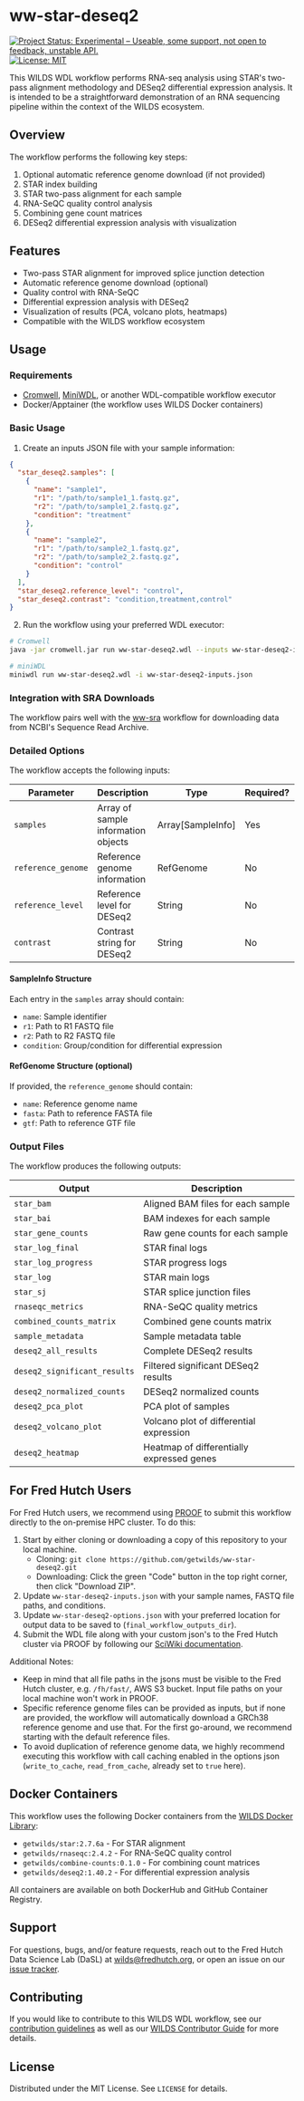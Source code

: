 # ww-star-deseq2
[![Project Status: Experimental – Useable, some support, not open to feedback, unstable API.](https://getwilds.org/badges/badges/experimental.svg)](https://getwilds.org/badges/#experimental)
[![License: MIT](https://img.shields.io/badge/License-MIT-yellow.svg)](https://opensource.org/licenses/MIT)

This WILDS WDL workflow performs RNA-seq analysis using STAR's two-pass alignment methodology and DESeq2 differential expression analysis. It is intended to be a straightforward demonstration of an RNA sequencing pipeline within the context of the WILDS ecosystem.

## Overview

The workflow performs the following key steps:
1. Optional automatic reference genome download (if not provided)
2. STAR index building
3. STAR two-pass alignment for each sample
4. RNA-SeQC quality control analysis
5. Combining gene count matrices
6. DESeq2 differential expression analysis with visualization

## Features

- Two-pass STAR alignment for improved splice junction detection
- Automatic reference genome download (optional)
- Quality control with RNA-SeQC
- Differential expression analysis with DESeq2
- Visualization of results (PCA, volcano plots, heatmaps)
- Compatible with the WILDS workflow ecosystem

## Usage

### Requirements

- [Cromwell](https://cromwell.readthedocs.io/), [MiniWDL](https://github.com/chanzuckerberg/miniwdl), or another WDL-compatible workflow executor
- Docker/Apptainer (the workflow uses WILDS Docker containers)

### Basic Usage

1. Create an inputs JSON file with your sample information:

```json
{
  "star_deseq2.samples": [
    {
      "name": "sample1",
      "r1": "/path/to/sample1_1.fastq.gz",
      "r2": "/path/to/sample1_2.fastq.gz",
      "condition": "treatment"
    },
    {
      "name": "sample2",
      "r1": "/path/to/sample2_1.fastq.gz",
      "r2": "/path/to/sample2_2.fastq.gz",
      "condition": "control"
    }
  ],
  "star_deseq2.reference_level": "control",
  "star_deseq2.contrast": "condition,treatment,control"
}
```

2. Run the workflow using your preferred WDL executor:

```bash
# Cromwell
java -jar cromwell.jar run ww-star-deseq2.wdl --inputs ww-star-deseq2-inputs.json --options ww-star-deseq2-options.json

# miniWDL
miniwdl run ww-star-deseq2.wdl -i ww-star-deseq2-inputs.json
```

### Integration with SRA Downloads

The workflow pairs well with the [ww-sra](https://github.com/getwilds/ww-sra) workflow for downloading data from NCBI's Sequence Read Archive.

### Detailed Options

The workflow accepts the following inputs:

| Parameter | Description | Type | Required? | Default |
|-----------|-------------|------|-----------|---------|
| `samples` | Array of sample information objects | Array[SampleInfo] | Yes | - |
| `reference_genome` | Reference genome information | RefGenome | No | GRCh38.p14 (auto-downloaded) |
| `reference_level` | Reference level for DESeq2 | String | No | "" |
| `contrast` | Contrast string for DESeq2 | String | No | "" |

#### SampleInfo Structure

Each entry in the `samples` array should contain:
- `name`: Sample identifier
- `r1`: Path to R1 FASTQ file
- `r2`: Path to R2 FASTQ file
- `condition`: Group/condition for differential expression

#### RefGenome Structure (optional)

If provided, the `reference_genome` should contain:
- `name`: Reference genome name
- `fasta`: Path to reference FASTA file
- `gtf`: Path to reference GTF file

### Output Files

The workflow produces the following outputs:

| Output | Description |
|--------|-------------|
| `star_bam` | Aligned BAM files for each sample |
| `star_bai` | BAM indexes for each sample |
| `star_gene_counts` | Raw gene counts for each sample |
| `star_log_final` | STAR final logs |
| `star_log_progress` | STAR progress logs |
| `star_log` | STAR main logs |
| `star_sj` | STAR splice junction files |
| `rnaseqc_metrics` | RNA-SeQC quality metrics |
| `combined_counts_matrix` | Combined gene counts matrix |
| `sample_metadata` | Sample metadata table |
| `deseq2_all_results` | Complete DESeq2 results |
| `deseq2_significant_results` | Filtered significant DESeq2 results |
| `deseq2_normalized_counts` | DESeq2 normalized counts |
| `deseq2_pca_plot` | PCA plot of samples |
| `deseq2_volcano_plot` | Volcano plot of differential expression |
| `deseq2_heatmap` | Heatmap of differentially expressed genes |

## For Fred Hutch Users

For Fred Hutch users, we recommend using [PROOF](https://sciwiki.fredhutch.org/dasldemos/proof-how-to/) to submit this workflow directly to the on-premise HPC cluster. To do this:

1. Start by either cloning or downloading a copy of this repository to your local machine.
    - Cloning: `git clone https://github.com/getwilds/ww-star-deseq2.git`
    - Downloading: Click the green "Code" button in the top right corner, then click "Download ZIP".
2. Update `ww-star-deseq2-inputs.json` with your sample names, FASTQ file paths, and conditions.
3. Update `ww-star-deseq2-options.json` with your preferred location for output data to be saved to (`final_workflow_outputs_dir`).
4. Submit the WDL file along with your custom json's to the Fred Hutch cluster via PROOF by following our [SciWiki documentation](https://sciwiki.fredhutch.org/dasldemos/proof-how-to/).

Additional Notes:
- Keep in mind that all file paths in the jsons must be visible to the Fred Hutch cluster, e.g. `/fh/fast/`, AWS S3 bucket. Input file paths on your local machine won't work in PROOF.
- Specific reference genome files can be provided as inputs, but if none are provided, the workflow will automatically download a GRCh38 reference genome and use that. For the first go-around, we recommend starting with the default reference files.
- To avoid duplication of reference genome data, we highly recommend executing this workflow with call caching enabled in the options json (`write_to_cache`, `read_from_cache`, already set to `true` here).

## Docker Containers

This workflow uses the following Docker containers from the [WILDS Docker Library](https://github.com/getwilds/wilds-docker-library):

- `getwilds/star:2.7.6a` - For STAR alignment
- `getwilds/rnaseqc:2.4.2` - For RNA-SeQC quality control
- `getwilds/combine-counts:0.1.0` - For combining count matrices
- `getwilds/deseq2:1.40.2` - For differential expression analysis

All containers are available on both DockerHub and GitHub Container Registry.

## Support

For questions, bugs, and/or feature requests, reach out to the Fred Hutch Data Science Lab (DaSL) at wilds@fredhutch.org, or open an issue on our [issue tracker](https://github.com/getwilds/ww-star-deseq2/issues).

## Contributing

If you would like to contribute to this WILDS WDL workflow, see our [contribution guidelines](.github/CONTRIBUTING.md) as well as our [WILDS Contributor Guide](https://getwilds.org/guide/) for more details.

## License

Distributed under the MIT License. See `LICENSE` for details.
